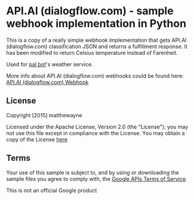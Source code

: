 # API.AI (dialogflow.com) - sample webhook implementation in Python

This is a copy of a really simple webhook implementation that gets API.AI (dialogflow.com) classification JSON and returns a fulfillment response.
It has been modified to return Celsius temperature instead of Farenheit.

Used for [pal bot](https://github.com/sleme/pal-bot)'s weather service.

More info about API.AI (dialogflow.com) webhooks could be found here:
[API.AI (dialogflow.com) Webhook](https://docs.api.ai/docs/webhook)


## License
   Copyright [2015] matthewayne

   Licensed under the Apache License, Version 2.0 (the "License");
   you may not use this file except in compliance with the License.
   You may obtain a copy of the License [here](LICENSE)


## Terms
Your use of this sample is subject to, and by using or downloading the sample files you agree to comply with, the [Google APIs Terms of Service](https://developers.google.com/terms/).

This is not an official Google product
